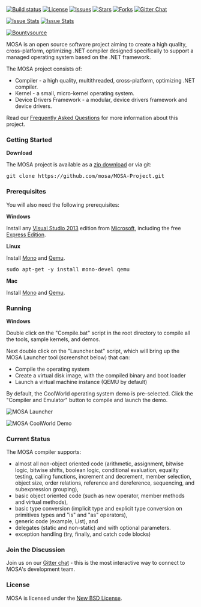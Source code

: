 [![Build status][build-status-image]][build-status]   [![License][github-license]][github-license-link]  [![Issues][github-issues]][github-issues-link]  [![Stars][github-stars]][github-stars-link]  [![Forks][github-forks]][github-forks-link]  [![Gitter Chat][gitter-image]][gitter-chat]

[![Issue Stats][pull-requests-image]][pull-requests]  [![Issue Stats][issues-closed-image]][issues-closed]

[![Bountysource][bounty-image]][bounty-issues]  

[build-status-image]: https://ci.appveyor.com/api/projects/status/gmeosk7sa6su8rb3/branch/master?svg=true
[build-status]: https://ci.appveyor.com/project/MOSA/mosa-project
[pull-requests-image]: http://www.issuestats.com/github/mosa/mosa-project/badge/pr
[pull-requests]: http://www.issuestats.com/github/mosa/mosa-project
[issues-closed-image]: http://www.issuestats.com/github/mosa/mosa-project/badge/issue
[issues-closed]: http://www.issuestats.com/github/mosa/mosa-project
[bounty-image]: https://api.bountysource.com/badge/team?team_id=55027&style=bounties_received
[bounty-issues]: https://api.bountysource.com/badge/team?team_id=55027&style=bounties_received
[gitter-image]: https://img.shields.io/badge/gitter-join%20chat%20-blue.svg
[gitter2-image]: https://badges.gitter.im/Join%20Chat.svg
[gitter-chat]: https://gitter.im/mosa/MOSA-Project
[github-issues]: https://img.shields.io/github/issues/mosa/MOSA-Project.svg
[github-forks]: https://img.shields.io/github/forks/mosa/MOSA-Project.svg
[github-stars]: https://img.shields.io/github/stars/mosa/MOSA-Project.svg
[github-license]: https://img.shields.io/badge/license-New%20BSD-blue.svg
[github-link]: https://github.com/mosa/MOSA-Project
[github-stars-link]: https://github.com/mosa/MOSA-Project/stargazers
[github-forks-link]: https://github.com/mosa/MOSA-Project/network
[github-issues-link]: https://github.com/mosa/MOSA-Project/issues
[github-license-link]: https://raw.githubusercontent.com/mosa/MOSA-Project/master/LICENSE.txt

MOSA is an open source software project aiming to create a high quality, cross-platform, optimizing .NET compiler designed specifically to support a managed operating system based on the .NET framework.

The MOSA project consists of:

* Compiler - a high quality, multithreaded, cross-platform, optimizing .NET compiler.
* Kernel - a small, micro-kernel operating system.
* Device Drivers Framework - a modular, device drivers framework and device drivers.

Read our [Frequently Asked Questions](https://github.com/mosa/MOSA-Project/wiki/Frequently-Asked-Questions) for more information about this project.

### Getting Started

**Download**

The MOSA project is available as a [zip download](https://github.com/mosa/MOSA-Project/archive/master.zip) or via git:

<pre>
git clone https://github.com/mosa/MOSA-Project.git
</pre>

### Prerequisites

You will also need the following prerequisites:

**Windows**

Install any [Visual Studio 2013](http://www.visualstudio.com) edition from [Microsoft](http://www.microsoft.com), including the free [Express Edition](http://www.microsoft.com/express/Downloads).

**Linux**

Install [Mono](http://www.mono-project.com) and [Qemu](http://wiki.qemu.org/Main_Page).

<pre>
sudo apt-get -y install mono-devel qemu
</pre>

**Mac**

Install [Mono](http://www.mono-project.com) and [Qemu](http://wiki.qemu.org/Main_Page).

### Running

**Windows**

Double click on the "Compile.bat" script in the root directory to compile all the tools, sample kernels, and demos.

Next double click on the "Launcher.bat" script, which will bring up the MOSA Launcher tool (screenshot below) that can:

* Compile the operating system
* Create a virtual disk image, with the compiled binary and boot loader
* Launch a virtual machine instance (QEMU by default)

By default, the CoolWorld operating system demo is pre-selected. Click the "Compiler and Emulator" button to compile and launch the demo.

![MOSA Launcher](https://raw.githubusercontent.com/mosa/MOSA-Screenshots/master/MOSA%20Launcher.png)

![MOSA CoolWorld Demo](https://raw.githubusercontent.com/mosa/MOSA-Screenshots/master/MOSA%20QEMU%20CoolWorld.png)

### Current Status

The MOSA compiler supports:

* almost all non-object oriented code (arithmetic, assignment, bitwise logic, bitwise shifts, boolean logic, conditional evaluation, equality testing, calling functions, increment and decrement,  member selection, object size, order relations, reference and dereference, sequencing, and subexpression grouping), 
* basic object oriented code (such as new operator, member methods and virtual methods), 
* basic type conversion (implicit type and explicit type conversion on primitives types and "is" and "as" operators), 
* generic code (example, List<T>), and
* delegates (static and non-static) and with optional parameters.
* exception handling (try, finally, and catch code blocks)

### Join the Discussion

Join us on our [Gitter chat][gitter-chat] - this is the most interactive way to connect to MOSA's development team.


### License

MOSA is licensed under the [New BSD License](http://en.wikipedia.org/wiki/New_BSD).

